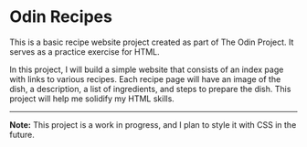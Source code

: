 # Odin Recipes

This is a basic recipe website project created as part of The Odin Project. It serves as a practice exercise for HTML.

In this project, I will build a simple website that consists of an index page with links to various recipes. Each recipe page will have an image of the dish, a description, a list of ingredients, and steps to prepare the dish. This project will help me solidify my HTML skills.

---

**Note:** This project is a work in progress, and I plan to style it with CSS in the future.
